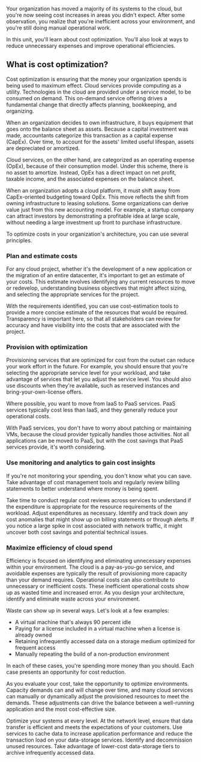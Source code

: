 Your organization has moved a majority of its systems to the cloud, but you're now seeing cost increases in areas you didn't expect. After some observation, you realize that you're inefficient across your environment, and you're still doing manual operational work.

In this unit, you'll learn about cost optimization. You'll also look at ways to reduce unnecessary expenses and improve operational efficiencies.

## What is cost optimization?

Cost optimization is ensuring that the money your organization spends is being used to maximum effect. Cloud services provide computing as a utility. Technologies in the cloud are provided under a service model, to be consumed on demand. This on-demand service offering drives a fundamental change that directly affects planning, bookkeeping, and organizing.

When an organization decides to own infrastructure, it buys equipment that goes onto the balance sheet as assets. Because a capital investment was made, accountants categorize this transaction as a capital expense (CapEx). Over time, to account for the assets' limited useful lifespan, assets are depreciated or amortized.

Cloud services, on the other hand, are categorized as an operating expense (OpEx), because of their consumption model. Under this scheme, there is no asset to amortize. Instead, OpEx has a direct impact on net profit, taxable income, and the associated expenses on the balance sheet.

When an organization adopts a cloud platform, it must shift away from CapEx-oriented budgeting toward OpEx. This move reflects the shift from owning infrastructure to leasing solutions. Some organizations can derive value just from this new accounting model. For example, a startup company can attract investors by demonstrating a profitable idea at large scale, without needing a large investment up front to purchase infrastructure.

To optimize costs in your organization's architecture, you can use several principles.

### Plan and estimate costs

For any cloud project, whether it's the development of a new application or the migration of an entire datacenter, it's important to get an estimate of your costs. This estimate involves identifying any current resources to move or redevelop, understanding business objectives that might affect sizing, and selecting the appropriate services for the project. 

With the requirements identified, you can use cost-estimation tools to provide a more concise estimate of the resources that would be required. Transparency is important here, so that all stakeholders can review for accuracy and have visibility into the costs that are associated with the project.

### Provision with optimization

Provisioning services that are optimized for cost from the outset can reduce your work effort in the future. For example, you should ensure that you're selecting the appropriate service level for your workload, and take advantage of services that let you adjust the service level. You should also use discounts when they're available, such as reserved instances and bring-your-own-license offers.

Where possible, you want to move from IaaS to PaaS services. PaaS services typically cost less than IaaS, and they generally reduce your operational costs.

With PaaS services, you don't have to worry about patching or maintaining VMs, because the cloud provider typically handles those activities. Not all applications can be moved to PaaS, but with the cost savings that PaaS services provide, it's worth considering.

### Use monitoring and analytics to gain cost insights

If you're not monitoring your spending, you don't know what you can save. Take advantage of cost management tools and regularly review billing statements to better understand where money is being spent.

Take time to conduct regular cost reviews across services to understand if the expenditure is appropriate for the resource requirements of the workload. Adjust expenditures as necessary. Identify and track down any cost anomalies that might show up on billing statements or through alerts. If you notice a large spike in cost associated with network traffic, it might uncover both cost savings and potential technical issues.

### Maximize efficiency of cloud spend

Efficiency is focused on identifying and eliminating unnecessary expenses within your environment. The cloud is a pay-as-you-go service, and avoidable expenses are typically the result of provisioning more capacity than your demand requires. Operational costs can also contribute to unnecessary or inefficient costs. These inefficient operational costs show up as wasted time and increased error. As you design your architecture, identify and eliminate waste across your environment.

Waste can show up in several ways. Let's look at a few examples:

- A virtual machine that's always 90 percent idle
- Paying for a license included in a virtual machine when a license is already owned
- Retaining infrequently accessed data on a storage medium optimized for frequent access
- Manually repeating the build of a non-production environment

In each of these cases, you're spending more money than you should. Each case presents an opportunity for cost reduction.

As you evaluate your cost, take the opportunity to optimize environments. Capacity demands can and will change over time, and many cloud services can manually or dynamically adjust the provisioned resources to meet the demands. These adjustments can drive the balance between a well-running application and the most cost-effective size.

Optimize your systems at every level. At the network level, ensure that data transfer is efficient and meets the expectations of your customers. Use services to cache data to increase application performance and reduce the transaction load on your data-storage services. Identify and decommission unused resources. Take advantage of lower-cost data-storage tiers to archive infrequently accessed data.